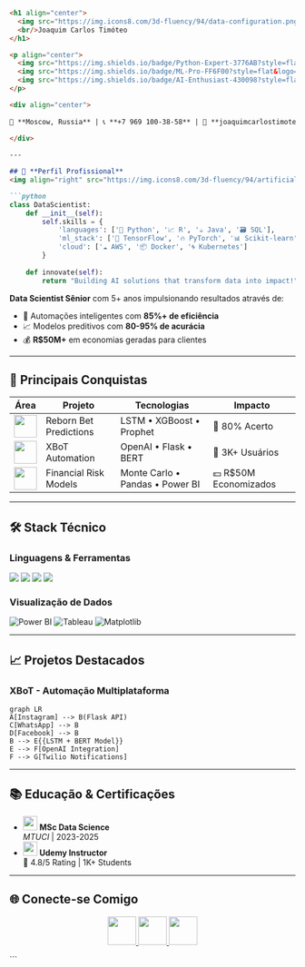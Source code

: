 ```markdown
<h1 align="center">
  <img src="https://img.icons8.com/3d-fluency/94/data-configuration.png" width="100"/>
  <br/>Joaquim Carlos Timóteo 
</h1>

<p align="center">
  <img src="https://img.shields.io/badge/Python-Expert-3776AB?style=flat&logo=python&logoColor=white"/>
  <img src="https://img.shields.io/badge/ML-Pro-FF6F00?style=flat&logo=tensorflow&logoColor=white"/>
  <img src="https://img.shields.io/badge/AI-Enthusiast-430098?style=flat&logo=openai&logoColor=white"/>
</p>

<div align="center">
  
📍 **Moscow, Russia** | 📞 **+7 969 100-38-58** | 📧 **joaquimcarlostimoteo1@gmail.com**
  
</div>

---

## 🌟 **Perfil Profissional**
<img align="right" src="https://img.icons8.com/3d-fluency/94/artificial-intelligence.png" width="120"/>

```python
class DataScientist:
    def __init__(self):
        self.skills = {
            'languages': ['🐍 Python', '📈 R', '☕ Java', '🗃️ SQL'],
            'ml_stack': ['🧠 TensorFlow', '🔥 PyTorch', '📊 Scikit-learn'],
            'cloud': ['☁️ AWS', '📦 Docker', '🌀 Kubernetes']
        }
        
    def innovate(self):
        return "Building AI solutions that transform data into impact!"
```

**Data Scientist Sênior** com 5+ anos impulsionando resultados através de:
- 🤖 Automações inteligentes com **85%+ de eficiência**
- 📈 Modelos preditivos com **80-95% de acurácia**
- 💰 **R$50M+** em economias geradas para clientes

---

## 🚀 **Principais Conquistas**

| Área               | Projeto                  | Tecnologias                          | Impacto                  |
|--------------------|--------------------------|--------------------------------------|--------------------------|
| <img src="https://img.icons8.com/3d-fluency/94/sports.png" width="40"/> | Reborn Bet Predictions   | LSTM • XGBoost • Prophet             | 🎯 80% Acerto            |
| <img src="https://img.icons8.com/3d-fluency/94/instagram-bot.png" width="40"/> | XBoT Automation          | OpenAI • Flask • BERT                | 👥 3K+ Usuários          |
| <img src="https://img.icons8.com/3d-fluency/94/money-box.png" width="40"/> | Financial Risk Models    | Monte Carlo • Pandas • Power BI      | 💵 R$50M Economizados    |

---

## 🛠️ **Stack Técnico**

### **Linguagens & Ferramentas**
<p>
  <img src="https://img.shields.io/badge/Python-3776AB?style=for-the-badge&logo=python&logoColor=white"/>
  <img src="https://img.shields.io/badge/TensorFlow-FF6F00?style=for-the-badge&logo=tensorflow&logoColor=white"/>
  <img src="https://img.shields.io/badge/AWS-232F3E?style=for-the-badge&logo=amazonaws&logoColor=white"/>
  <img src="https://img.shields.io/badge/Docker-2496ED?style=for-the-badge&logo=docker&logoColor=white"/>
</p>

### **Visualização de Dados**
![Power BI](https://progress-bar.dev/90/?title=PowerBI&color=00B589)
![Tableau](https://progress-bar.dev/85/?title=Tableau&color=1E3765)
![Matplotlib](https://progress-bar.dev/95/?title=Matplotlib&color=11557C)

---

## 📈 **Projetos Destacados**

### **XBoT - Automação Multiplataforma**
```mermaid
graph LR
A[Instagram] --> B(Flask API)
C[WhatsApp] --> B
D[Facebook] --> B
B --> E{{LSTM + BERT Model}}
E --> F[OpenAI Integration]
F --> G[Twilio Notifications]
```

---

## 📚 **Educação & Certificações**
- <img src="https://img.icons8.com/3d-fluency/94/graduation-cap.png" width="25"/> **MSc Data Science**  
  *MTUCI* | 2023-2025  
- <img src="https://img.icons8.com/3d-fluency/94/online-course.png" width="25"/> **Udemy Instructor**  
  🏅 4.8/5 Rating | 1K+ Students

---

## 🌐 **Conecte-se Comigo**
<p align="center">
  <a href="[LINK_GITHUB]">
    <img src="https://img.icons8.com/3d-fluency/94/github.png" width="50"/>
  </a>
  <a href="[LINK_LINKEDIN]">
    <img src="https://img.icons8.com/3d-fluency/94/linkedin.png" width="50"/>
  </a>
  <a href="[LINK_UDEMY]">
    <img src="https://img.icons8.com/3d-fluency/94/online-course.png" width="50"/>
  </a>
</p>
```

